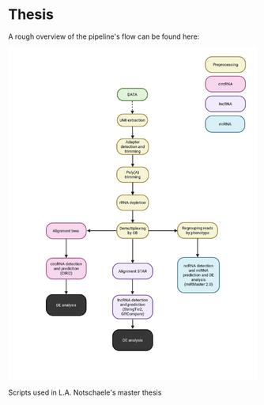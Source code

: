 # Thesis

A rough overview of the pipeline's flow can be found here:

![Pipeline Overview](images/pipeline.png)

Scripts used in L.A. Notschaele's master thesis
